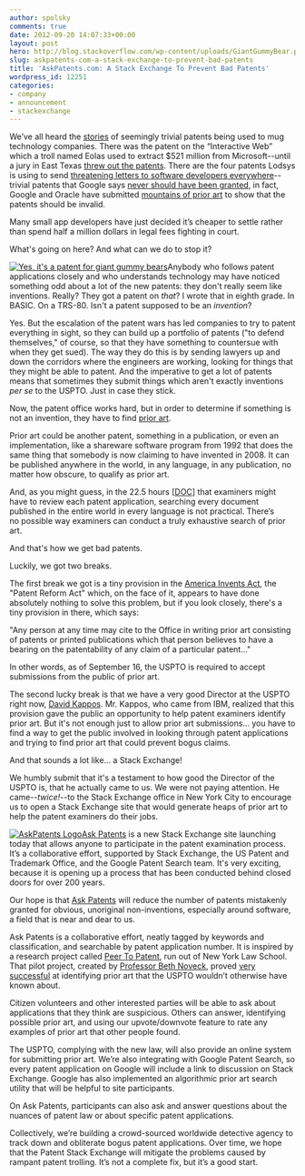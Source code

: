 ```yaml
---
author: spolsky
comments: true
date: 2012-09-20 14:07:33+00:00
layout: post
hero: http://blog.stackoverflow.com/wp-content/uploads/GiantGummyBear.png
slug: askpatents-com-a-stack-exchange-to-prevent-bad-patents
title: 'AskPatents.com: A Stack Exchange To Prevent Bad Patents'
wordpress_id: 12251
categories:
- company
- announcement
- stackexchange
---
```


We’ve all heard the [stories](http://www.thisamericanlife.org/radio-archives/episode/441/when-patents-attack/) of seemingly trivial patents being used to mug technology companies. There was the patent on the “Interactive Web” which a troll named Eolas used to extract $521 million from Microsoft--until a jury in East Texas [threw out the patents](http://www.wired.com/threatlevel/2012/02/interactive-web-patent/). There are the four patents Lodsys is using to send [threatening letters to software developers everywhere](http://www.applepatent.com/2011/05/lodsys-targets-small-ios-developers.html)--trivial patents that Google says [never should have been granted](http://www.groklaw.net/articlebasic.php?story=20110817200754569), in fact, Google and Oracle have submitted [mountains of prior art](http://www.groklaw.net/articlebasic.php?story=2012060618210330) to show that the patents should be invalid.

Many small app developers have just decided it’s cheaper to settle rather than spend half a million dollars in legal fees fighting in court.

What's going on here? And what can we do to stop it?

[![Yes, it's a patent for giant gummy bears](http://blog.stackoverflow.com/wp-content/uploads/GiantGummyBear.png)](http://www.google.com/patents/US5338245)Anybody who follows patent applications closely and who understands technology may have noticed something odd about a lot of the new patents: they don't really seem like inventions. Really? They got a patent on _that_? I wrote that in eighth grade. In BASIC. On a TRS-80. Isn't a patent supposed to be an _invention_?

Yes. But the escalation of the patent wars has led companies to try to patent everything in sight, so they can build up a portfolio of patents ("to defend themselves," of course, so that they have something to countersue with when they get sued). The way they do this is by sending lawyers up and down the corridors where the engineers are working, looking for things that they might be able to patent. And the imperative to get a lot of patents means that sometimes they submit things which aren't exactly inventions _per se_ to the USPTO. Just in case they stick.

Now, the patent office works hard, but in order to determine if something is not an invention, they have to find [prior art](http://www.iusmentis.com/patents/priorart/).

Prior art could be another patent, something in a publication, or even an implementation, like a shareware software program from 1992 that does the same thing that somebody is now claiming to have invented in 2008. It can be published anywhere in the world, in any language, in any publication, no matter how obscure, to qualify as prior art.

And, as you might guess, in the 22.5 hours [[DOC](http://www.uspto.gov/about/vendor_info/current_acquisitions/pgshom_rfqsoo_v2.doc)] that examiners might have to review each patent application, searching every document published in the entire world in every language is not practical. There’s no possible way examiners can conduct a truly exhaustive search of prior art.

And that's how we get bad patents.

Luckily, we got two breaks.

The first break we got is a tiny provision in the [America Invents Act](http://judiciary.house.gov/issues/issues_patentreformact2011.html), the "Patent Reform Act" which, on the face of it, appears to have done absolutely nothing to solve this problem, but if you look closely, there's a tiny provision in there, which says:

"Any person at any time may cite to the Office in writing prior art consisting of patents or printed publications which that person believes to have a bearing on the patentability of any claim of a particular patent..."

In other words, as of September 16, the USPTO is required to accept submissions from the public of prior art.

The second lucky break is that we have a very good Director at the USPTO right now, [David Kappos](http://www.uspto.gov/about/bios/kapposbio.jsp). Mr. Kappos, who came from IBM, realized that this provision gave the public an opportunity to help patent examiners identify prior art. But it's not enough just to allow prior art submissions... you have to find a way to get the public involved in looking through patent applications and trying to find prior art that could prevent bogus claims.

And that sounds a lot like... a Stack Exchange!

We humbly submit that it's a testament to how good the Director of the USPTO is, that he actually came to us. We were not paying attention. He came--_twice!_--to the Stack Exchange office in New York City to encourage us to open a Stack Exchange site that would generate heaps of prior art to help the patent examiners do their jobs.

[![AskPatents Logo](http://blog.stackoverflow.com/wp-content/uploads/AskPatentsLogo.png)](http://askpatents.com/)[Ask Patents](http://askpatents.com/) is a new Stack Exchange site launching today that allows anyone to participate in the patent examination process. It’s a collaborative effort, supported by Stack Exchange, the US Patent and Trademark Office, and the Google Patent Search team. It's very exciting, because it is opening up a process that has been conducted behind closed doors for over 200 years.

Our hope is that [Ask Patents](http://askpatents.com/) will reduce the number of patents mistakenly granted for obvious, unoriginal non-inventions, especially around software, a field that is near and dear to us.

Ask Patents is a collaborative effort, neatly tagged by keywords and classification, and searchable by patent application number. It is inspired by a research project called [Peer To Patent](http://peertopatent.org/), run out of New York Law School. That pilot project, created by [Professor Beth Noveck](http://www.nyls.edu/faculty/faculty_profiles/beth_simone_noveck), proved [very successful](http://peertopatent.tumblr.com/post/25179026948/final-results-for-pilot-one) at identifying prior art that the USPTO wouldn’t otherwise have known about.

Citizen volunteers and other interested parties will be able to ask about applications that they think are suspicious. Others can answer, identifying possible prior art, and using our upvote/downvote feature to rate any examples of prior art that other people found.

The USPTO, complying with the new law, will also provide an online system for submitting prior art. We’re also integrating with Google Patent Search, so every patent application on Google will include a link to discussion on Stack Exchange. Google has also implemented an algorithmic prior art search utility that will be helpful to site participants.

On Ask Patents, participants can also ask and answer questions about the nuances of patent law or about specific patent applications.

Collectively, we’re building a crowd-sourced worldwide detective agency to track down and obliterate bogus patent applications. Over time, we hope that the Patent Stack Exchange will mitigate the problems caused by rampant patent trolling. It’s not a complete fix, but it’s a good start.
